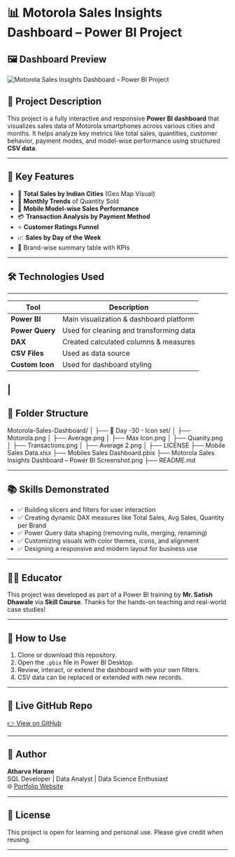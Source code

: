 # 📊 Motorola Sales Insights Dashboard – Power BI Project

## 🖼️ Dashboard Preview
![Motorola Sales Insights Dashboard – Power BI Project](https://github.com/user-attachments/assets/e19cb514-2c0d-4362-a08f-2a01c6012e47)



## 📝 Project Description

This project is a fully interactive and responsive **Power BI dashboard** that visualizes sales data of Motorola smartphones across various cities and months. It helps analyze key metrics like total sales, quantities, customer behavior, payment modes, and model-wise performance using structured **CSV data**.

---

## 🎯 Key Features

- 📍 **Total Sales by Indian Cities** (Geo Map Visual)
- 📆 **Monthly Trends** of Quantity Sold
- 📱 **Mobile Model-wise Sales Performance**
- 💳 **Transaction Analysis by Payment Method**
- ⭐ **Customer Ratings Funnel**
- 📈 **Sales by Day of the Week**
- 🧾 Brand-wise summary table with KPIs

---

## 🛠️ Technologies Used
_______________________________________________________________
| Tool           | Description                                |
|----------------|--------------------------------------------|
| **Power BI**   | Main visualization & dashboard platform    |
| **Power Query**| Used for cleaning and transforming data    |
| **DAX**        | Created calculated columns & measures      |
| **CSV Files**  | Used as data source                        |
|**Custom Icon** | Used for dashboard styling                 |
|
---

## 📂 Folder Structure

Motorola-Sales-Dashboard/
│
├── 📁 Day -30 - Icon set/
│ ├── Motorola.png
│ ├── Average.png
│ ├── Max Icon.png
│ ├── Quanity.png
│ ├── Transactions.png
│ ├── Average 2.png
│
├── LICENSE
├── Mobile Sales Data.xlsx
├── Mobiles Sales Dashboard.pbix
├── Motorola Sales Insights Dashboard – Power BI Screenshot.png
├── README.md

---

## 📚 Skills Demonstrated

- ✅ Building slicers and filters for user interaction
- ✅ Creating dynamic DAX measures like Total Sales, Avg Sales, Quantity per Brand
- ✅ Power Query data shaping (removing nulls, merging, renaming)
- ✅ Customizing visuals with color themes, icons, and alignment
- ✅ Designing a responsive and modern layout for business use

---

## 👨‍🏫 Educator

This project was developed as part of a Power BI training by **Mr. Satish Dhawale** via **Skill Course**. Thanks for the hands-on teaching and real-world case studies!

---

## 📎 How to Use

1. Clone or download this repository.
2. Open the `.pbix` file in Power BI Desktop.
3. Review, interact, or extend the dashboard with your own filters.
4. CSV data can be replaced or extended with new records.

---

## 🔗 Live GitHub Repo

[👉 View on GitHub](https://github.com/Atharva12072004/Motorola-Sales-Insights-Dashboard-Power-BI-Project/)

---

## 📧 Author

**Atharva Harane**  
SQL Developer | Data Analyst | Data Science Enthusiast  
🌐 [Portfolio Website](https://atharvaharane.netlify.app/)

---

## 📌 License

This project is open for learning and personal use. Please give credit when reusing.

---
